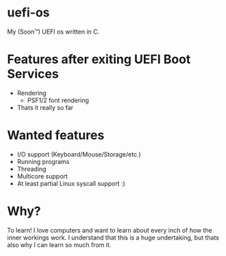 # uefi-os
My (Soon™) UEFI os written in C.

# Features after exiting UEFI Boot Services
- Rendering
	- PSF1/2 font rendering
- Thats it really so far

# Wanted features
- I/O support (Keyboard/Mouse/Storage/etc.)
- Running programs
- Threading
- Multicore support
- At least partial Linux syscall support :)

# Why?
To learn! I love computers and want to learn about every inch
of how the inner workings work. I understand that this is a huge
undertaking, but thats also why I can learn so much from it.